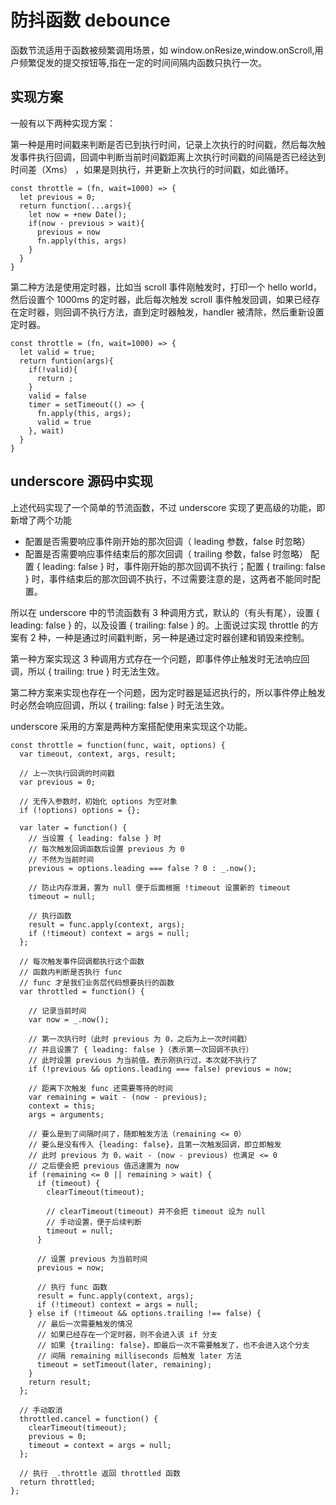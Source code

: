 # 防抖函数 debounce

函数节流适用于函数被频繁调用场景，如 window.onResize,window.onScroll,用户频繁促发的提交按钮等,指在一定的时间间隔内函数只执行一次。

## 实现方案

一般有以下两种实现方案：

第一种是用时间戳来判断是否已到执行时间，记录上次执行的时间戳，然后每次触发事件执行回调，回调中判断当前时间戳距离上次执行时间戳的间隔是否已经达到时间差（Xms） ，如果是则执行，并更新上次执行的时间戳，如此循环。

```
const throttle = (fn, wait=1000) => {
  let previous = 0;
  return function(...args){
    let now = +new Date();
    if(now - previous > wait){
      previous = now
      fn.apply(this, args)
    }
  }
}
```

第二种方法是使用定时器，比如当 scroll 事件刚触发时，打印一个 hello world，然后设置个 1000ms 的定时器，此后每次触发 scroll 事件触发回调，如果已经存在定时器，则回调不执行方法，直到定时器触发，handler 被清除，然后重新设置定时器。

```
const throttle = (fn, wait=1000) => {
  let valid = true;
  return funtion(args){
    if(!valid){
      return ;
    }
    valid = false
    timer = setTimeout(() => {
      fn.apply(this, args);
      valid = true
    }, wait)
  }
}
```

## underscore 源码中实现

上述代码实现了一个简单的节流函数，不过 underscore 实现了更高级的功能，即新增了两个功能

- 配置是否需要响应事件刚开始的那次回调（ leading 参数，false 时忽略）
- 配置是否需要响应事件结束后的那次回调（ trailing 参数，false 时忽略）
  配置 { leading: false } 时，事件刚开始的那次回调不执行；配置 { trailing: false } 时，事件结束后的那次回调不执行，不过需要注意的是，这两者不能同时配置。

所以在 underscore 中的节流函数有 3 种调用方式，默认的（有头有尾），设置 { leading: false } 的，以及设置 { trailing: false } 的。上面说过实现 throttle 的方案有 2 种，一种是通过时间戳判断，另一种是通过定时器创建和销毁来控制。

第一种方案实现这 3 种调用方式存在一个问题，即事件停止触发时无法响应回调，所以 { trailing: true } 时无法生效。

第二种方案来实现也存在一个问题，因为定时器是延迟执行的，所以事件停止触发时必然会响应回调，所以 { trailing: false } 时无法生效。

underscore 采用的方案是两种方案搭配使用来实现这个功能。

```
const throttle = function(func, wait, options) {
  var timeout, context, args, result;

  // 上一次执行回调的时间戳
  var previous = 0;

  // 无传入参数时，初始化 options 为空对象
  if (!options) options = {};

  var later = function() {
    // 当设置 { leading: false } 时
    // 每次触发回调函数后设置 previous 为 0
    // 不然为当前时间
    previous = options.leading === false ? 0 : _.now();

    // 防止内存泄漏，置为 null 便于后面根据 !timeout 设置新的 timeout
    timeout = null;

    // 执行函数
    result = func.apply(context, args);
    if (!timeout) context = args = null;
  };

  // 每次触发事件回调都执行这个函数
  // 函数内判断是否执行 func
  // func 才是我们业务层代码想要执行的函数
  var throttled = function() {

    // 记录当前时间
    var now = _.now();

    // 第一次执行时（此时 previous 为 0，之后为上一次时间戳）
    // 并且设置了 { leading: false }（表示第一次回调不执行）
    // 此时设置 previous 为当前值，表示刚执行过，本次就不执行了
    if (!previous && options.leading === false) previous = now;

    // 距离下次触发 func 还需要等待的时间
    var remaining = wait - (now - previous);
    context = this;
    args = arguments;

    // 要么是到了间隔时间了，随即触发方法（remaining <= 0）
    // 要么是没有传入 {leading: false}，且第一次触发回调，即立即触发
    // 此时 previous 为 0，wait - (now - previous) 也满足 <= 0
    // 之后便会把 previous 值迅速置为 now
    if (remaining <= 0 || remaining > wait) {
      if (timeout) {
        clearTimeout(timeout);

        // clearTimeout(timeout) 并不会把 timeout 设为 null
        // 手动设置，便于后续判断
        timeout = null;
      }

      // 设置 previous 为当前时间
      previous = now;

      // 执行 func 函数
      result = func.apply(context, args);
      if (!timeout) context = args = null;
    } else if (!timeout && options.trailing !== false) {
      // 最后一次需要触发的情况
      // 如果已经存在一个定时器，则不会进入该 if 分支
      // 如果 {trailing: false}，即最后一次不需要触发了，也不会进入这个分支
      // 间隔 remaining milliseconds 后触发 later 方法
      timeout = setTimeout(later, remaining);
    }
    return result;
  };

  // 手动取消
  throttled.cancel = function() {
    clearTimeout(timeout);
    previous = 0;
    timeout = context = args = null;
  };

  // 执行 _.throttle 返回 throttled 函数
  return throttled;
};

```
